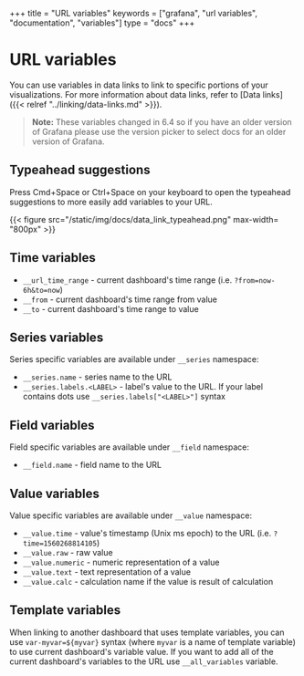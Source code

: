 +++
title = "URL variables"
keywords = ["grafana", "url variables", "documentation", "variables"]
type = "docs"
+++

# URL variables

You can use variables in data links to link to specific portions of your visualizations. For more information about data links, refer to [Data links]({{< relref "../linking/data-links.md" >}}).

> **Note:** These variables changed in 6.4 so if you have an older version of Grafana please use the version picker to select
docs for an older version of Grafana.

## Typeahead suggestions

Press Cmd+Space or Ctrl+Space on your keyboard to open the typeahead suggestions to more easily add variables to your URL.

{{< figure src="/static/img/docs/data_link_typeahead.png"  max-width= "800px" >}}

## Time variables

* ``__url_time_range`` - current dashboard's time range (i.e. ``?from=now-6h&to=now``)
* ``__from`` - current dashboard's time range from value
* ``__to`` - current dashboard's time range to value

## Series variables

Series specific variables are available under ``__series`` namespace:

* ``__series.name`` - series name to the URL
* ``__series.labels.<LABEL>`` - label's value to the URL. If your label contains dots use ``__series.labels["<LABEL>"]`` syntax

## Field variables

Field specific variables are available under ``__field`` namespace:

* ``__field.name`` - field name to the URL

## Value variables

Value specific variables are available under ``__value`` namespace:

* ``__value.time`` - value's timestamp (Unix ms epoch) to the URL (i.e. ``?time=1560268814105``)
* ``__value.raw`` - raw value
* ``__value.numeric`` - numeric representation of a value
* ``__value.text`` - text representation of a value
* ``__value.calc`` - calculation name if the value is result of calculation

## Template variables

When linking to another dashboard that uses template variables, you can use ``var-myvar=${myvar}`` syntax (where ``myvar`` is a name of template variable)
to use current dashboard's variable value. If you want to add all of the current dashboard's variables to the URL use  ``__all_variables`` variable.
